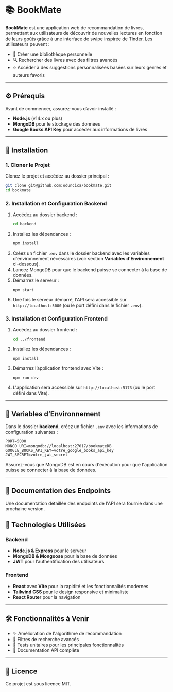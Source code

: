 # 📚 BookMate

**BookMate** est une application web de recommandation de livres, permettant aux utilisateurs de découvrir de nouvelles lectures en fonction de leurs goûts grâce à une interface de swipe inspirée de Tinder. Les utilisateurs peuvent :

- 📖 Créer une bibliothèque personnelle
- 🔍 Rechercher des livres avec des filtres avancés
- ⭐ Accéder à des suggestions personnalisées basées sur leurs genres et auteurs favoris

---

## ⚙️ Prérequis

Avant de commencer, assurez-vous d’avoir installé :

- **Node.js** (v14.x ou plus)
- **MongoDB** pour le stockage des données
- **Google Books API Key** pour accéder aux informations de livres

---

## 🚀 Installation

### 1. Cloner le Projet

Clonez le projet et accédez au dossier principal :

```bash
git clone git@github.com:oduncica/bookmate.git
cd bookmate
```

### 2. Installation et Configuration Backend

1. Accédez au dossier backend :
   ```bash
   cd backend
   ```
2. Installez les dépendances :
   ```bash
   npm install
   ```
3. Créez un fichier `.env` dans le dossier backend avec les variables d'environnement nécessaires (voir section **Variables d’Environnement** ci-dessous).
4. Lancez MongoDB pour que le backend puisse se connecter à la base de données.
5. Démarrez le serveur :
   ```bash
   npm start
   ```
6. Une fois le serveur démarré, l'API sera accessible sur `http://localhost:5000` (ou le port défini dans le fichier `.env`).

### 3. Installation et Configuration Frontend

1. Accédez au dossier frontend :
   ```bash
   cd ../frontend
   ```
2. Installez les dépendances :
   ```bash
   npm install
   ```
3. Démarrez l’application frontend avec Vite :
   ```bash
   npm run dev
   ```
4. L'application sera accessible sur `http://localhost:5173` (ou le port défini dans Vite).

---

## 🔑 Variables d’Environnement

Dans le dossier **backend**, créez un fichier `.env` avec les informations de configuration suivantes :

```plaintext
PORT=5000
MONGO_URI=mongodb://localhost:27017/bookmateDB
GOOGLE_BOOKS_API_KEY=votre_google_books_api_key
JWT_SECRET=votre_jwt_secret
```

Assurez-vous que MongoDB est en cours d'exécution pour que l'application puisse se connecter à la base de données.

---

## 📘 Documentation des Endpoints

Une documentation détaillée des endpoints de l'API sera fournie dans une prochaine version.

## 🎨 Technologies Utilisées

### Backend
- **Node.js & Express** pour le serveur
- **MongoDB & Mongoose** pour la base de données
- **JWT** pour l’authentification des utilisateurs

### Frontend
- **React** avec **Vite** pour la rapidité et les fonctionnalités modernes
- **Tailwind CSS** pour le design responsive et minimaliste
- **React Router** pour la navigation

---

## 🛠️ Fonctionnalités à Venir

- ✨ Amélioration de l'algorithme de recommandation
- 🔄 Filtres de recherche avancés
- 🧪 Tests unitaires pour les principales fonctionnalités
- 📄 Documentation API complète

---

## 📝 Licence

Ce projet est sous licence MIT.
